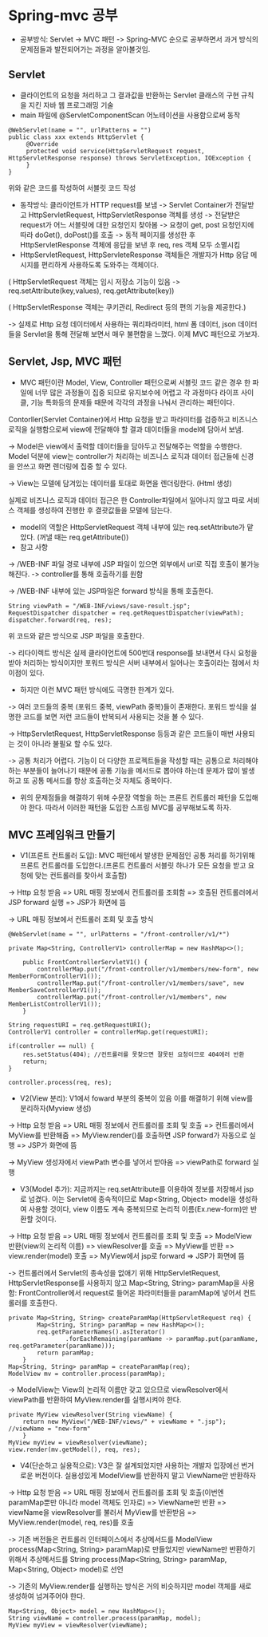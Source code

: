 # Spring-mvc 공부
* 공부방식: Servlet -> MVC 패턴 -> Spring-MVC 순으로 공부하면서 과거 방식의 문제점들과 발전되어가는 과정을 알아볼것임.

## Servlet
* 클라이언트의 요청을 처리하고 그 결과값을 반환하는 Servlet 클래스의 구현 규칙을 지킨 자바 웹 프로그래밍 기술
* main 파일에 @ServletComponentScan 어노테이션을 사용함으로써 동작
```
@WebServlet(name = "", urlPatterns = "")
public class xxx extends HttpServlet {
     @Override
     protected void service(HttpServletRequest request, HttpServletResponse response) throws ServletException, IOException {
     }
}
```
위와 같은 코드를 작성하여 서블릿 코드 작성
* 동작방식: 클라이언트가 HTTP request를 보냄 -> Servlet Container가 전달받고 HttpServletRequest, HttpServletResponse 객체를 생성 -> 전달받은 request가 어느 서블릿에 대한 요청인지 찾아봄
-> 요청이 get, post 요청인지에 따라 doGet(), doPost()를 호출 -> 동적 페이지를 생성한 후 HttpServletResponse 객체에 응답을 보낸 후 req, res 객체 모두 소멸시킴
* HttpServletRequest, HttpServleteResponse 객체들은 개발자가 Http 응답 메시지를 편리하게 사용하도록 도와주는 객체이다.

( HttpServletRequest 객체는 임시 저장소 기능이 있음 -> req.setAttribute(key,values), req.getAttribute(key))

( HttpServletResponse 객체는 쿠키관리, Redirect 등의 편의 기능을 제공한다.)

-> 실제로 Http 요청 데이터에서 사용하는 쿼리파라미터, html 폼 데이터, json 데이터들을 Servlet을 통해 전달해 보면서 매우 불편함을 느꼈다. 이제 MVC 패턴으로 가보자.

## Servlet, Jsp, MVC 패턴
* MVC 패턴이란 Model, View, Controller 패턴으로써 서블릿 코드 같은 경우 한 파일에 너무 많은 과정들이 집중 되므로 유지보수에 어렵고 각 과정마다 라이프 사이클, 기능 특화등의 문제들 때문에  각각의 과정을 나눠서 관리하는 패턴이다.

Contorller(Servlet Container)에서 Http 요청을 받고 파라미터를 검증하고 비즈니스 로직을 실행함으로써 view에 전달해야 할 결과 데이터들을 model에 담아서 보냄.

-> Model은 view에서 출력할 데이터들을 담아두고 전달해주는 역할을 수행한다. Model 덕분에 view는 controller가 처리하는 비즈니스 로직과 데이터 접근들에 신경을 안쓰고 화면 렌더링에 집중 할 수 있다.

-> View는 모델에 담겨있는 데이터를 토대로 화면을 렌더링한다. (Html 생성)

실제로 비즈니스 로직과 데이터 접근은 한 Controller파일에서 일어나지 않고 따로 서비스 객체를 생성하여 진행한 후 결괏값들을 모델에 담는다.
* model의 역할은 HttpServletRequest 객체 내부에 있는 req.setAttribute가 맡았다. (꺼낼 때는 req.getAttribute())
* 참고 사항

-> /WEB-INF 파일 경로 내부에 JSP 파일이 있으면 외부에서 url로 직접 호출이 불가능해진다. -> controller를 통해 호출하기를 원함

-> /WEB-INF 내부에 있는 JSP파일은 forward 방식을 통해 호출한다.
```
String viewPath = "/WEB-INF/views/save-result.jsp";
RequestDispatcher dispatcher = req.getRequestDispatcher(viewPath);
dispatcher.forward(req, res);
```
위 코드와 같은 방식으로 JSP 파일을 호출한다.

-> 리다이렉트 방식은 실제 클라이언트에 500번대 response를 보내면서 다시 요청을 받아 처리하는 방식이지만 포워드 방식은 서버 내부에서 일어나는 호출이라는 점에서 차이점이 있다.

* 하지만 이런 MVC 패턴 방식에도 극명한 한계가 있다.

-> 여러 코드들의 중복 (포워드 중복, viewPath 중복)들이 존재한다. 포워드 방식을 설명한 코드를 보면 저런 코드들이 반복되서 사용되는 것을 볼 수 있다.

-> HttpServletRequest, HttpServletResponse 등등과 같은 코드들이 매번 사용되는 것이 아니라 불필요 할 수도 있다.

-> 공통 처리가 어렵다. 기능이 더 다양한 프로젝트들을 작성할 때는 공통으로 처리해야하는 부분들이 늘어나기 때문에 공통 기능을 메서드로 뽑아야 하는데 문제가 많이 발생하고 또 공통 메서드를 항상 호출하는것 자체도 중복이다.

* 위의 문제점들을 해결하기 위해 수문장 역할을 하는 프론트 컨트롤러 패턴을 도입해야 한다. 따라서 이러한 패턴을 도입한 스프링 MVC를 공부해보도록 하자.

## MVC 프레임워크 만들기
* V1(프론트 컨트롤러 도입): MVC 패턴에서 발생한 문제점인 공통 처리를 하기위해 프론트 컨트롤러를 도입한다.(프론트 컨트롤러 서블릿 하나가 모든 요청을 받고 요청에 맞는 컨트롤러를 찾아서 호출함)

-> Http 요청 받음 => URL 매핑 정보에서 컨트롤러를 조회함 => 호출된 컨트롤러에서 JSP forward 실행 => JSP가 화면에 뜸

-> URL 매핑 정보에서 컨트롤러 조회 및 호출 방식
```
@WebServlet(name = "", urlPatterns = "/front-controller/v1/*")

private Map<String, ControllerV1> controllerMap = new HashMap<>();

    public FrontControllerServletV1() {
        controllerMap.put("/front-controller/v1/members/new-form", new MemberFormControllerV1());
        controllerMap.put("/front-controller/v1/members/save", new MemberSaveControllerV1());
        controllerMap.put("/front-controller/v1/members", new MemberListControllerV1());
    }

String requestURI = req.getRequestURI();
ControllerV1 controller = controllerMap.get(requestURI);

if(controller == null) {
	res.setStatus(404);	//컨트롤러를 못찾으면 잘못된 요청이므로 404에러 반환
	return;
}

controller.process(req, res);
```

* V2(View 분리): V1에서 foward 부분의 중복이 있음 이를 해결하기 위해 view를 분리하자(Myview 생성)

-> Http 요청 받음 => URL 매핑 정보에서 컨트롤러를 조회 및 호출 => 컨트롤러에서 MyView를 반환해줌 => MyView.render()를 호출하면 JSP forward가 자동으로 실행 => JSP가 화면에 뜸

-> MyView 생성자에서 viewPath 변수를 넣어서 받아옴 => viewPath로 forward 실행

* V3(Model 추가): 지금까지는 req.setAttribute를 이용하여 정보를 저장해서 jsp로 넘겼다. 이는 Servlet에 종속적이므로 Map<String, Object> model을 생성하여 사용할 것이다, view 이름도 계속 중복되므로 논리적 이름(Ex.new-form)만 반환할 것이다.

-> Http 요청 받음 => URL 매핑 정보에서 컨트롤러를 조회 및 호출 => ModelView 반환(view의 논리적 이름) => viewResolver를 호출 => MyView를 반환 => view.render(model) 호출 => MyView에서 jsp로 forward => JSP가 화면에 뜸

-> 컨트롤러에서 Servlet의 종속성을 없애기 위해 HttpServletRequest, HttpServletResponse를 사용하지 않고 Map<String, String> paramMap을 사용함: FrontController에서 request로 들어온 파라미터들을 paramMap에 넣어서 컨트롤러를 호출한다.
```
private Map<String, String> createParamMap(HttpServletRequest req) {
        Map<String, String> paramMap = new HashMap<>();
        req.getParameterNames().asIterator()
                .forEachRemaining(paramName -> paramMap.put(paramName, req.getParameter(paramName)));
        return paramMap;
    }
Map<String, String> paramMap = createParamMap(req);
ModelView mv = controller.process(paramMap);
```

-> ModelView는 View의 논리적 이름만 갖고 있으므로 viewResolver에서 viewPath를 반환하여 MyView.render를 실행시켜야 한다.
```
private MyView viewResolver(String viewName) {
	return new MyView("/WEB-INF/views/" + viewName + ".jsp");	//viewName = "new-form"
    }
MyView myView = viewResolver(viewName);
view.render(mv.getModel(), req, res);
```

* V4(단순하고 실용적으로): V3은 잘 설계되었지만 사용하는 개발자 입장에선 번거로운 버전이다. 실용성있게 ModelView를 반환하지 말고 ViewName만 반환하자

-> Http 요청 받음 => URL 매핑 정보에서 컨트롤러를 조회 및 호출(이번엔 paramMap뿐만 아니라 model 객체도 인자로) => ViewName만 반환 => viewName을 viewResolver를 불러서 MyView를 반환받음 => MyView.render(model, req, res)를 호출

-> 기존 버전들은 컨트롤러 인터페이스에서 추상메서드를 ModelView  process(Map<String, String> paramMap)로 만들었지만 viewName만 반환하기 위해서 추상메서드를 String process(Map<String, String> paramMap, Map<String, Object> model)로 선언

-> 기존의 MyView.render를 실행하는 방식은 거의 비슷하지만 model 객체를 새로 생성하여 넘겨주어야 한다.
```
Map<String, Object> model = new HashMap<>();
String viewName = controller.process(paramMap, model);
MyView myView = viewResolver(viewName);
```




